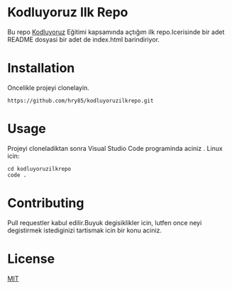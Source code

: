 # Kodluyoruz Ilk Repo
Bu repo [Kodluyoruz](https://www.kodluyoruz.org/) Eğitimi kapsamında açtığım ilk repo.Icerisinde bir adet README dosyasi bir adet de index.html barindiriyor.

# Installation
Oncelikle projeyi clonelayin.
```
https://github.com/hry85/kodluyoruzilkrepo.git
```

# Usage
Projeyi cloneladiktan sonra Visual Studio Code programinda aciniz .
Linux icin:
```
cd kodluyoruzilkrepo 
code .
```

# Contributing 
Pull requestler kabul edilir.Buyuk degisiklikler icin, lutfen once neyi degistirmek istediginizi tartismak icin bir konu aciniz.

# License
[MIT](https://github.com/hry85/kodluyoruzilkrepo/blob/main/LICENSE)
